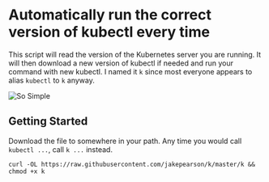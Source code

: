 # Automatically run the correct version of kubectl every time

This script will read the version of the Kubernetes server you are running. It will then download a new version of kubectl if needed and run your command with new kubectl. I named it `k` since most everyone appears to alias `kubectl` to `k` anyway.

![So Simple](https://media.giphy.com/media/3o6Zt16nOfEI0C9sPu/giphy.gif)

## Getting Started

Download the file to somewhere in your path. Any time you would call `kubectl ...`, call `k ...` instead.

`curl -OL https://raw.githubusercontent.com/jakepearson/k/master/k && chmod +x k`
